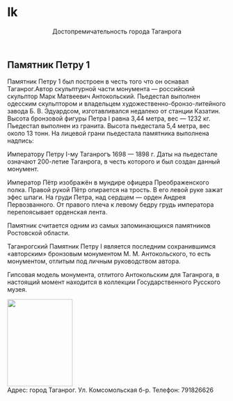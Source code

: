 # lk
<html>
    <title> </title>
        <body>
            <header>Достопремичательность города Таганрога</header>
            <h2>Памятник Петру 1</h2>
            <p>Памятник Петру 1 был построен в честь того что он оснавал Таганрог.Автор скульптурной части монумента — российский скульптор Марк Матвеевич Антокольский. Пьедестал выполнен одесским скульптором и владельцем художественно-бронзо-литейного завода Б. В. Эдуардсом, изготавливался недалеко от станции Казатин. Высота бронзовой фигуры Петра I равна 3,44 метра, вес — 1232 кг. Пьедестал выполнен из гранита. Высота пьедестала 5,4 метра, вес около 13 тонн. На лицевой грани пьедестала памятника выполнена надпись:

Императору
Петру I-му
Таганрогъ
1698 — 1898 г. Даты на пьедестале означают 200-летие Таганрога, в честь которого и был создан данный монумент.

Император Пётр изображён в мундире офицера Преображенского полка. Правой рукой Пётр опирается на трость. В его левой руке зажат эфес шпаги. На груди Петра, над сердцем — орден Андрея Первозванного. От правого плеча к левому бедру грудь императора перепоясывает орденская лента.

Памятник считается одним из самых запоминающихся памятников Ростовской области.

Таганрогский Памятник Петру I является последним сохранившимся «авторским» бронзовым монументом М. М. Антокольского, то есть монументом, отлитым под личным руководством автора.

Гипсовая модель монумента, отлитого Антокольским для Таганрога, в настоящий момент находится в коллекции Государственного Русского музея.</p>
            <img src="https://www.vipgeo.ru/uploads/content_image/large/71632.jpg" width="150" height="200"/> 
            <footer>Адрес: город Таганрог. Ул. Комсомольская б-р. Телефон: 791826626</footer>
        </body>
        </html>
